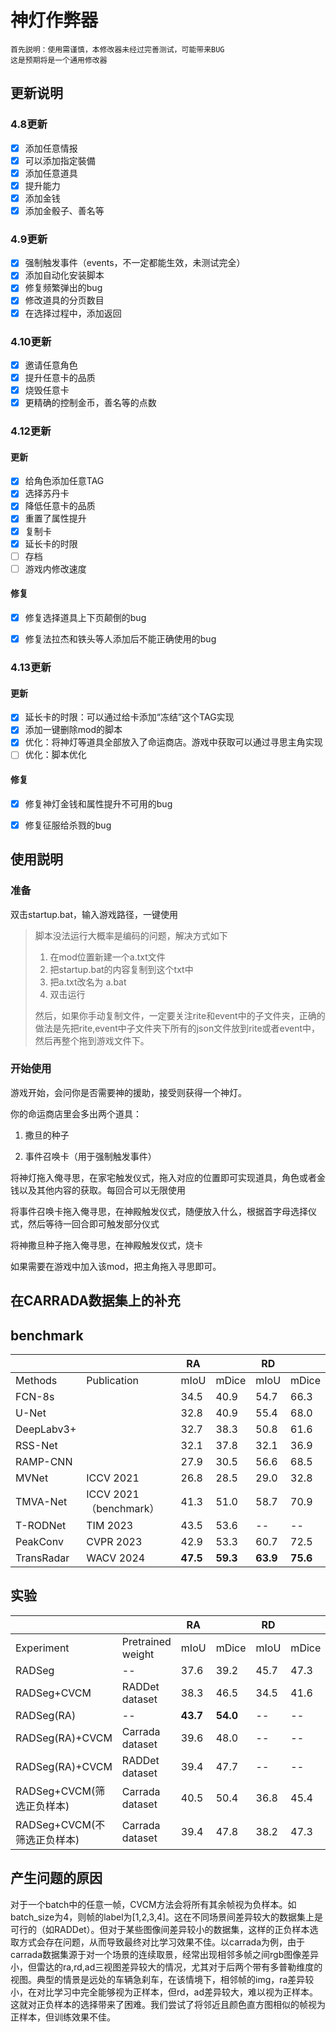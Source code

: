 # 神灯作弊器

```
首先説明：使用需谨慎，本修改器未经过完善测试，可能带来BUG
这是预期将是一个通用修改器
```

## 更新说明

### 4.8更新

- [x] 添加任意情报
- [x] 可以添加指定裝備
- [x] 添加任意道具
- [x] 提升能力
- [x] 添加金钱
- [x] 添加金骰子、善名等

### 4.9更新

- [x] 强制触发事件（events，不一定都能生效，未测试完全）
- [x] 添加自动化安装脚本
- [x] 修复频繁弹出的bug
- [x] 修改道具的分页数目
- [x] 在选择过程中，添加返回

### 4.10更新

- [x] 邀请任意角色
- [x] 提升任意卡的品质
- [x] 烧毁任意卡
- [x] 更精确的控制金币，善名等的点数

### 4.12更新

#### 更新

- [x] 给角色添加任意TAG
- [x] 选择苏丹卡
- [x] 降低任意卡的品质
- [x] 重置了属性提升
- [x] 复制卡
- [x] 延长卡的时限
- [ ] 存档
- [ ] 游戏内修改速度

#### 修复

- [x] 修复选择道具上下页颠倒的bug
- [x] 修复法拉杰和铁头等人添加后不能正确使用的bug



### 4.13更新

#### 更新

- [x] 延长卡的时限：可以通过给卡添加“冻结”这个TAG实现
- [x] 添加一键删除mod的脚本
- [x] 优化：将神灯等道具全部放入了命运商店。游戏中获取可以通过寻思主角实现
- [ ] 优化：脚本优化

#### 修复

- [x] 修复神灯金钱和属性提升不可用的bug
- [x] 修复征服给杀戮的bug



## 使用説明

### 准备

双击startup.bat，输入游戏路径，一键使用

> 脚本没法运行大概率是编码的问题，解决方式如下
>
> 1. 在mod位置新建一个a.txt文件
> 2. 把startup.bat的内容复制到这个txt中
> 3. 把a.txt改名为 a.bat
> 4. 双击运行
>
> 然后，如果你手动复制文件，一定要关注rite和event中的子文件夹，正确的做法是先把rite,event中子文件夹下所有的json文件放到rite或者event中，然后再整个拖到游戏文件下。
>

### 开始使用

游戏开始，会问你是否需要神的援助，接受则获得一个神灯。

你的命运商店里会多出两个道具：

1. 撒旦的种子

2. 事件召唤卡（用于强制触发事件）

   

将神灯拖入俺寻思，在家宅触发仪式，拖入对应的位置即可实现道具，角色或者金钱以及其他内容的获取。每回合可以无限使用

将事件召唤卡拖入俺寻思，在神殿触发仪式，随便放入什么，根据首字母选择仪式，然后等待一回合即可触发部分仪式

将神撒旦种子拖入俺寻思，在神殿触发仪式，烧卡

如果需要在游戏中加入该mod，把主角拖入寻思即可。



## 在CARRADA数据集上的补充

## benchmark

|            |                        | RA       |          | RD       |          |
| ---------- | ---------------------- | -------- | -------- | -------- | -------- |
| Methods    | Publication            | mIoU     | mDice    | mIoU     | mDice    |
| FCN-8s     |                        | 34.5     | 40.9     | 54.7     | 66.3     |
| U-Net      |                        | 32.8     | 40.9     | 55.4     | 68.0     |
| DeepLabv3+ |                        | 32.7     | 38.3     | 50.8     | 61.6     |
| RSS-Net    |                        | 32.1     | 37.8     | 32.1     | 36.9     |
| RAMP-CNN   |                        | 27.9     | 30.5     | 56.6     | 68.5     |
| MVNet      | ICCV 2021              | 26.8     | 28.5     | 29.0     | 32.8     |
| TMVA-Net   | ICCV 2021（benchmark） | 41.3     | 51.0     | 58.7     | 70.9     |
| T-RODNet   | TIM 2023               | 43.5     | 53.6     | --       | --       |
| PeakConv   | CVPR 2023              | 42.9     | 53.3     | 60.7     | 72.5     |
| TransRadar | WACV 2024              | **47.5** | **59.3** | **63.9** | **75.6** |

## 实验

|                             |                   | RA       |          | RD   |       |
| --------------------------- | ----------------- | -------- | -------- | ---- | ----- |
| Experiment                  | Pretrained weight | mIoU     | mDice    | mIoU | mDice |
| RADSeg                      | --                | 37.6     | 39.2     | 45.7 | 47.3  |
| RADSeg+CVCM                 | RADDet dataset    | 38.3     | 46.5     | 34.5 | 41.6  |
| RADSeg(RA)                  | --                | **43.7** | **54.0** | --   | --    |
| RADSeg(RA)+CVCM             | Carrada dataset   | 39.6     | 48.0     | --   | --    |
| RADSeg(RA)+CVCM             | RADDet dataset    | 39.4     | 47.7     | --   | --    |
| RADSeg+CVCM(筛选正负样本)   | Carrada dataset   | 40.5     | 50.4     | 36.8 | 45.4  |
| RADSeg+CVCM(不筛选正负样本) | Carrada dataset   | 39.4     | 47.8     | 38.2 | 47.3  |

## 产生问题的原因

对于一个batch中的任意一帧，CVCM方法会将所有其余帧视为负样本。如batch_size为4，则帧的label为[1,2,3,4]。这在不同场景间差异较大的数据集上是可行的（如RADDet）。但对于某些图像间差异较小的数据集，这样的正负样本选取方式会存在问题，从而导致最终对比学习效果不佳。以carrada为例，由于carrada数据集源于对一个场景的连续取景，经常出现相邻多帧之间rgb图像差异小，但雷达的ra,rd,ad三视图差异较大的情况，尤其对于后两个带有多普勒维度的视图。典型的情景是远处的车辆急刹车，在该情境下，相邻帧的img，ra差异较小，在对比学习中完全能够视为正样本，但rd，ad差异较大，难以视为正样本。这就对正负样本的选择带来了困难。我们尝试了将邻近且颜色直方图相似的帧视为正样本，但训练效果不佳。
